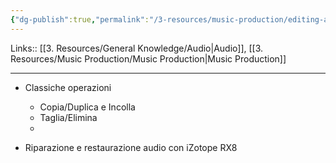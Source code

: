 ```yaml
---
{"dg-publish":true,"permalink":"/3-resources/music-production/editing-audio/","tags":["type/note"]}
---
```


Links:: [[3. Resources/General Knowledge/Audio\|Audio]], [[3. Resources/Music Production/Music Production\|Music Production]]

---

- Classiche operazioni
	- Copia/Duplica e Incolla
	- Taglia/Elimina
	- 


- Riparazione e restaurazione audio con iZotope RX8  

